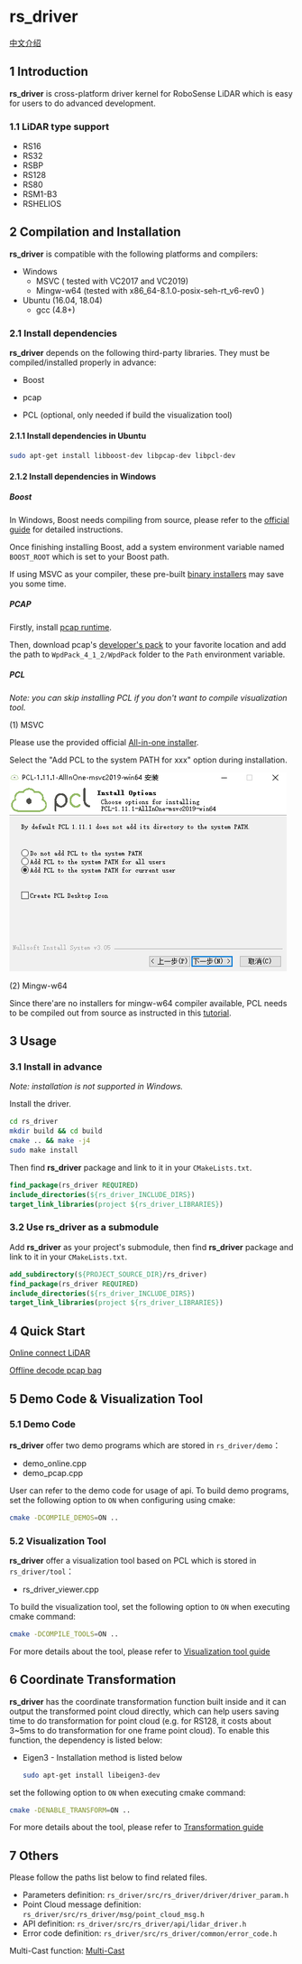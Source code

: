# **rs_driver**  

[中文介绍](README_CN.md) 

## 1 Introduction

**rs_driver** is cross-platform driver kernel for RoboSense LiDAR which is easy for users to do advanced development.

### 1.1 LiDAR type support

- RS16
- RS32
- RSBP
- RS128
- RS80
- RSM1-B3
- RSHELIOS



## 2 Compilation and Installation

**rs_driver** is compatible with the following platforms and compilers: 

- Windows
  - MSVC ( tested with VC2017 and VC2019)
  - Mingw-w64 (tested with x86_64-8.1.0-posix-seh-rt_v6-rev0 )
- Ubuntu (16.04, 18.04)
  - gcc (4.8+)

### 2.1 Install dependencies

**rs_driver** depends on the following third-party libraries. They must be compiled/installed properly in advance:

- Boost 

- pcap

- PCL (optional, only needed if build the visualization tool)

#### 2.1.1 Install dependencies in Ubuntu

```sh
sudo apt-get install libboost-dev libpcap-dev libpcl-dev
```

#### 2.1.2 Install dependencies in Windows

##### Boost

In Windows, Boost needs compiling from source, please refer to the [official guide](https://www.boost.org/doc/libs/1_67_0/more/getting_started/windows.html) for detailed instructions. 

Once finishing installing Boost, add a system environment variable named  ```BOOST_ROOT```  which is set to your Boost path. 

If using MSVC as your compiler, these pre-built [binary installers](https://boost.teeks99.com/) may save you some time.   

##### PCAP

Firstly, install [pcap runtime](https://www.winpcap.org/install/bin/WinPcap_4_1_3.exe).

Then, download pcap's [developer's pack](https://www.winpcap.org/install/bin/WpdPack_4_1_2.zip) to your favorite location and add the path to ```WpdPack_4_1_2/WpdPack``` folder to the ```Path``` environment variable. 

##### PCL

*Note: you can skip installing PCL if you don't want to compile visualization tool.* 

(1) MSVC

Please use the provided official  [All-in-one installer](https://github.com/PointCloudLibrary/pcl/releases).

Select the "Add PCL to the system PATH for xxx" option during installation.

![](./doc/img/install_pcl.PNG)

(2) Mingw-w64

Since there'are no installers for mingw-w64 compiler available, PCL needs to be compiled out from source as instructed in this [tutorial](https://pointclouds.org/documentation/tutorials/compiling_pcl_windows.html). 



## 3 Usage

### 3.1 Install in advance

*Note: installation is not supported in Windows.* 

 Install the driver.

```bash
cd rs_driver
mkdir build && cd build
cmake .. && make -j4
sudo make install
```

Then find  **rs_driver** package and link to it in your ```CMakeLists.txt```.

```cmake
find_package(rs_driver REQUIRED)
include_directories(${rs_driver_INCLUDE_DIRS})
target_link_libraries(project ${rs_driver_LIBRARIES})
```

### 3.2 Use rs_driver as a submodule

Add **rs_driver** as your project's submodule, then find **rs_driver** package and link to it in your ```CMakeLists.txt```.

```cmake
add_subdirectory(${PROJECT_SOURCE_DIR}/rs_driver)
find_package(rs_driver REQUIRED)
include_directories(${rs_driver_INCLUDE_DIRS})
target_link_libraries(project ${rs_driver_LIBRARIES})
```



## 4 Quick Start

[Online connect LiDAR](doc/howto/how_to_online_use_driver.md)

[Offline decode pcap bag](doc/howto/how_to_offline_decode_pcap.md)



## 5 Demo Code & Visualization Tool

### 5.1 Demo Code

**rs_driver** offer two demo programs which are stored in ```rs_driver/demo```：

- demo_online.cpp
- demo_pcap.cpp

User can refer to the demo code for usage of api. To build demo programs, set the following option to ```ON``` when configuring using cmake:

```bash
cmake -DCOMPILE_DEMOS=ON ..
```

### 5.2 Visualization Tool

**rs_driver** offer a visualization tool based on PCL which is stored in ```rs_driver/tool```：

- rs_driver_viewer.cpp

To build the visualization tool, set the following option to ```ON``` when executing cmake command: 

```bash
cmake -DCOMPILE_TOOLS=ON ..
```

For more details about the tool, please refer to [Visualization tool guide](doc/howto/how_to_use_rs_driver_viewer.md) 



## 6 Coordinate Transformation

 **rs_driver** has the coordinate transformation function built inside and it can output the transformed point cloud directly, which can help users saving time to do transformation for point cloud (e.g. for RS128, it costs about 3~5ms to do transformation for one frame point cloud). To enable this function, the dependency is listed below: 

- Eigen3 - Installation method is listed below

  ```bash
  sudo apt-get install libeigen3-dev
  ```

set the following option to ```ON``` when executing cmake command:

```bash
cmake -DENABLE_TRANSFORM=ON ..
```

For more details about the tool, please refer to  [Transformation guide](doc/howto/how_to_use_transformation_function.md) 



## 7 Others

Please follow the paths list below to find related files.

- Parameters definition: ```rs_driver/src/rs_driver/driver/driver_param.h```
- Point Cloud message definition: ```rs_driver/src/rs_driver/msg/point_cloud_msg.h```
- API definition: ```rs_driver/src/rs_driver/api/lidar_driver.h```
- Error code definition: ```rs_driver/src/rs_driver/common/error_code.h```

Multi-Cast function: [Multi-Cast](doc/howto/how_to_use_multi_cast_function.md) 

